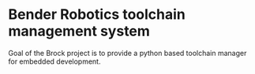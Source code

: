 # Bender Robotics toolchain management system
Goal of the Brock project is to provide a python based toolchain manager for embedded development.
